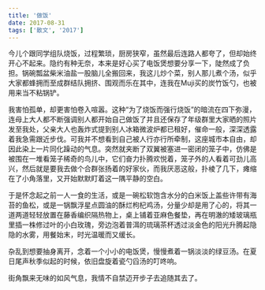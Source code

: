 ```yaml
---
title: '做饭'
date: 2017-08-31
tags: ['散文', '2017']
---
```


今儿个跟同学组队烧饭，过程繁琐，厨房狭窄，虽然最后连路人都夸了，但却始终开心不起来。隐约有种无奈，本来是好心买了电饭煲想要分享一下，陡然成了负担。锅碗瓢盆柴米油盐一股脑儿全搬回来，我这儿炒个菜，别人那儿煮个汤，似乎大家都蜂拥而至成群结队拥挤、围观而乐在其中，连我在Muji买的炭竹饭勺，也被用来当不粘锅铲。



我害怕孤单，却更害怕卷入喧嚣。这种“为了烧饭而强行烧饭”的暗流在四下弥漫，连母上大人都不断强调别人都开始自己做饭了并且还保存了年级群里大家晒的照片发至我处，父亲大人也轰炸式提到别人冰箱微波炉都已租好，催命一般，深深透露着我急需跟近步伐。可我并不想看到自己被人行亦行所牵制，这座城市本自由，却因此染上一片同化躁动的气息。突然就夹断了双翼被塞进一密闭的笼子中，仿佛是被围在一堆看笼子稀奇的鸟儿中，它们奋力扑腾欢悦着，笼子外的人看着可劲儿高兴，然后就是要我去做个合群张扬着的好家伙，而我厌恶这般，扑棱了几下，瘫缩在了小角落里，又开始默默盯着这一隅平静的空白。



于是怀念起之前一人一食的生活，或是一碗松软饱含水分的白米饭上盖些许带有海苔的鱼松，或是一锅飘浮星点圆油的酥烂枸杞鸡汤，分量少却是用了心的，将其一道两道轻轻放置在藤香编织隔热物上，桌上铺着亚麻色餐垫，再在明澈的矮玻璃瓶里插一株修过叶的小白玫瑰，旁边泡着普洱的琉璃茶杯透过淡金色的阳光升腾起隐隐的水雾，用餐始末，时光温暖而又缓长。



杂乱到想要抽身离开，念着一个小小的电饭煲，慢慢煮着一锅淡淡的绿豆汤。在夏日尾声秋季似起的时候，依旧盘旋着瓷勺舀汤的叮咚响。



街角飘来无味的如风气息，我情不自禁迈开步子去追随其去了。




























